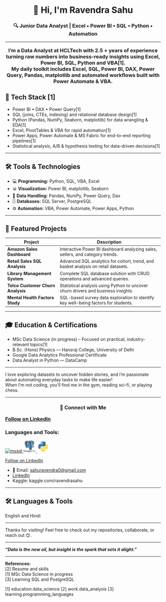 <h1 align="center">👋 Hi, I'm Ravendra Sahu

<h3 align="center">🔍 Junior Data Analyst | Excel • Power BI • SQL • Python • Automation

---

I’m a Data Analyst at HCLTech with 2.5 + years of experience turning raw numbers into business-ready insights using Excel, Power BI, SQL, Python and VBA[1].  
My daily toolkit includes Excel, SQL, Power BI, DAX, Power Query, Pandas, matplotlib and automated workflows built with Power Automate & VBA.

## 🔧 Tech Stack [1]

- Power BI • DAX • Power Query[1]  
- SQL (joins, CTEs, indexing) and relational database design[1]  
- Python (Pandas, NumPy, Seaborn, matplotlib) for data wrangling & EDA[1]  
- Excel, PivotTables & VBA for rapid automation[1]  
- Power Apps, Power Automate & MS Fabric for end-to-end reporting pipelines[1]  
- Statistical analysis, A/B & hypothesis testing for data-driven decisions[1]

---

## 🛠️ Tools & Technologies

- 💻 **Programming:** Python, SQL, VBA, Excel
- 📊 **Visualization:** Power BI, matplotlib, Seaborn
- 📂 **Data Handling:** Pandas, NumPy, Power Query, Dax
- 🗄️ **Databases:** SQL Server, PostgreSQL
- ⚙️ **Automation:** VBA, Power Automate, Power Apps, Python

---

## 🚀 Featured Projects

| Project                         | Description                                                                                   |
|----------------------------------|-----------------------------------------------------------------------------------------------|
| **Amazon Sales Dashboard**       | Interactive Power BI dashboard analyzing sales, sellers, and category trends.                 |
| **Retail Sales SQL Analysis**    | Advanced SQL analytics for cohort, trend, and basket analysis on retail datasets.             |
| **Library Management System**    | Complete SQL database solution with CRUD operations and advanced queries.                     |
| **Telco Customer Churn Analysis**| Statistical analysis using Python to uncover churn drivers and business insights.             |
| **Mental Health Factors Study**  | SQL-based survey data exploration to identify key well-being factors for students.            |

---

## 🎓 Education & Certifications

- MSc Data Science (in progress) – Focused on practical, industry-relevant topics[1]
- B.Sc. (Hons) Physics — Hansraj College, University of Delhi
- Google Data Analytics Professional Certificate
- Data Analyst in Python — DataCamp

---


I love exploring datasets to uncover hidden stories, and I’m passionate about automating everyday tasks to make life easier!  
When I’m not coding, you’ll find me in the gym, reading sci-fi, or playing chess.

---

<h3 align="center"> 🤝 Connect with Me
<p align="left">
<a class="libutton" href="https://www.linkedin.com/comm/mynetwork/discovery-see-all?usecase=PEOPLE_FOLLOWS&followMember=lakkilohitha" target="_blank">Follow on LinkedIn</a>
</p>

<h3 align="left">Languages and Tools:</h3>
<p align="left"> <a href="https://www.microsoft.com/en-us/sql-server" target="_blank" rel="noreferrer"> <img src="https://www.svgrepo.com/show/303229/microsoft-sql-server-logo.svg" alt="mssql" width="40" height="40"/> </a> <a href="https://www.postgresql.org" target="_blank" rel="noreferrer"> <img src="https://raw.githubusercontent.com/devicons/devicon/master/icons/postgresql/postgresql-original-wordmark.svg" alt="postgresql" width="40" height="40"/> </a> <a href="https://www.python.org" target="_blank" rel="noreferrer"> <img src="https://raw.githubusercontent.com/devicons/devicon/master/icons/python/python-original.svg" alt="python" width="40" height="40"/> </a> </p>

    
<a class="libutton" href="[https://www.linkedin.com/comm/mynetwork/discovery-see-all?usecase=PEOPLE_FOLLOWS&followMember=lakkilohitha](https://www.linkedin.com/in/theravendrasahu)" target="_blank">Follow on LinkedIn</a>


- 📧 Email: sahuravendra0@gmail.com
- [LinkedIn](https://www.linkedin.com/in/theravendrasahu)
- Kaggle: kaggle.com/ravendrasahu

---

## 🛠️ Languages & Tools
English and Hindi

---

Thanks for visiting! Feel free to check out my repositories, collaborate, or reach out 😊.

---

**_“Data is the new oil, but insight is the spark that sets it alight.”_**

---

**References:**  
[2] Resume and skills  
[1] MSc Data Science in progress  
[3] Learning SQL and PostgreSQL

[1] education.data_science
[2] work.data_analysis
[3] learning.programming_languages
